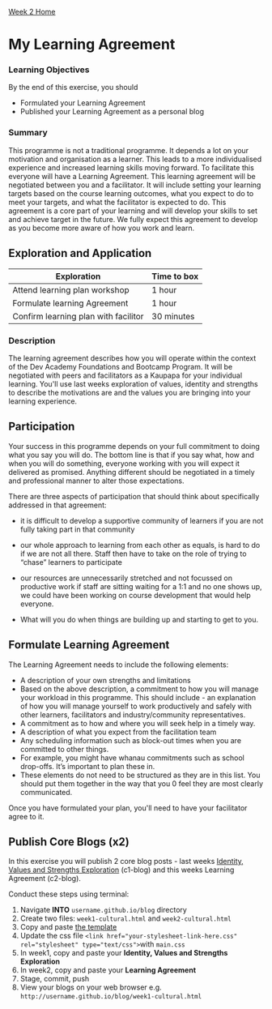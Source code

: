 [Week 2 Home](README.md)

# My Learning Agreement

### Learning Objectives
By the end of this exercise, you should

- Formulated your Learning Agreement
- Published your Learning Agreement as a personal blog

### Summary

This programme is not a traditional programme. It depends a lot on your motivation and organisation as a learner. This leads to a more individualised experience and increased learning skills moving forward. To facilitate this everyone will have a Learning Agreement. This learning agreement will be negotiated between you and a facilitator. It will include setting your learning targets based on the course learning outcomes, what you expect to do to meet your targets, and what the facilitator is expected to do. This agreement is a core part of your learning and will develop your skills to set and achieve target in the future. We fully expect this agreement to develop as you become more aware of how you work and learn.

## Exploration and Application

Exploration | Time to box |
------------|----------|
Attend learning plan workshop | 1 hour
Formulate learning Agreement | 1 hour 
Confirm learning plan with facilitor | 30 minutes
 
### Description 

The learning agreement describes how you will operate within the context of the Dev Academy Foundations and Bootcamp Program. It will be negotiated with peers and facilitators as a Kaupapa for your individual learning. You'll use last weeks exploration of values, identity and strengths to describe the motivations are and the values you are bringing into your learning experience. 

## Participation
Your success in this programme depends on your full commitment to doing what you say you will do. The bottom line is that if you say what, how and when you will do something, everyone working with you will expect it delivered as promised. Anything different should be negotiated in a timely and professional manner to alter those expectations.

There are three aspects of participation that should think about specifically addressed in that agreement:
- it is difficult to develop a supportive community of learners if you are not fully taking part in that community  
- our whole approach to learning from each other as equals, is hard to do if we are not all there. Staff then have to take on the role of trying to “chase” learners to participate  

- our resources are unnecessarily stretched and not focussed on productive work if staff are sitting waiting for a 1:1 and no one shows up, we could have been working on course development that would help everyone.  

- What will you do when things are building up and starting to get to you.  


## Formulate Learning Agreement
The Learning Agreement needs to include the following elements:  		 
	 	 
- A description of your own strengths and limitations 
- Based on the above description, a commitment to how you will manage your workload in this programme. This should include - an explanation of how you will manage yourself to work productively and safely with other learners, facilitators and industry/community representatives.
- A commitment as to how and where you will seek help in a timely way.
- A description of what you expect from the facilitation team
- Any scheduling information such as block-out times when you are committed to other things.
- For example, you might have whanau commitments such as school drop-offs. It’s important to plan these in.
- These elements do not need to be structured as they are in this list. You should put them together in the way that you 0 feel they are most clearly communicated.

Once you have formulated your plan, you'll need to have your facilitator agree to it.

## Publish Core Blogs (x2) 

In this exercise you will publish 2 core blog posts - last weeks [Identity, Values and Strengths Exploration](../week-1/core-identity-and-values.md) (c1-blog) and this weeks Learning Agreement (c2-blog).  

Conduct these steps using terminal: 
1. Navigate __INTO__ `username.github.io/blog` directory
2. Create two files: `week1-cultural.html` and `week2-cultural.html`
3. Copy and paste [the template](html-template.html)
4. Update the css file `<link href="your-stylesheet-link-here.css" rel="stylesheet" type="text/css">`with `main.css`
5. In week1, copy and paste your __Identity, Values and Strengths Exploration__ 
6. In week2, copy and paste your __Learning Agreement__ 
7. Stage, commit, push 
8. View your blogs on your web browser e.g. `http://username.github.io/blog/week1-cultural.html`

